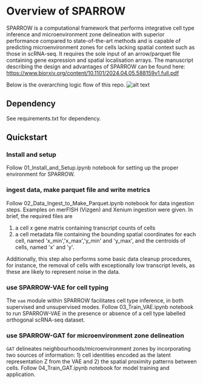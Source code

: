 # Overview of SPARROW
SPARROW is a computational framework that performs integrative cell type inference and microenvironment zone delineation with superior performance compared to state-of-the-art methods and is capable of predicting microenvironment zones for cells lacking spatial context such as those in scRNA-seq. It requires the sole input of an arrow/parquet file containing gene expression and spatial localisation arrays. The manuscript describing the design and advantages of SPARROW can be found here: 
https://www.biorxiv.org/content/10.1101/2024.04.05.588159v1.full.pdf

Below is the overarching logic flow of this repo.
![alt text](https://github.com/peiyaozhao617/SPARROW/blob/main/doc/architecture.png)

## Dependency
See requirements.txt for dependency.
## Quickstart
### Install and setup
Follow 01_Install_and_Setup.ipynb notebook for setting up the proper environment for SPARROW.
### ingest data, make parquet file and write metrics
Follow 02_Data_Ingest_to_Make_Parquet.ipynb notebook for data ingestion steps. Examples on merFISH (Vizgen) and Xenium ingestion were given.
In brief, the required files are
1. a cell x gene matrix containing transcript counts of cells
2. a cell metadata file containing the bounding spatial coordinates for each cell, named 'x_min','x_max','y_min' and 'y_max', and the centroids of cells, named 'x' and 'y'. 

Additionally, this step also performs some basic data cleanup procedures, for instance, the removal of cells with exceptionally low transcript levels, as these are likely to represent noise in the data. 

### use SPARROW-VAE for cell typing
The `vae` module within SPARROW facilitates cell type inference, in both supervised and unsupervised modes. Follow 03_Train_VAE.ipynb notebook to run SPARROW-VAE in the presence or absence of a cell type labelled orthogonal scRNA-seq dataset.

### use SPARROW-GAT for microenvironment zone delineation
`GAT` delineates neighbourhoods/microenvironment zones by incorporating two sources of information: 1) cell identities encoded as the latent representation Z from the VAE and 2) the spatial proximity patterns between cells. Follow 04_Train_GAT.ipynb notebook for model training and application.
